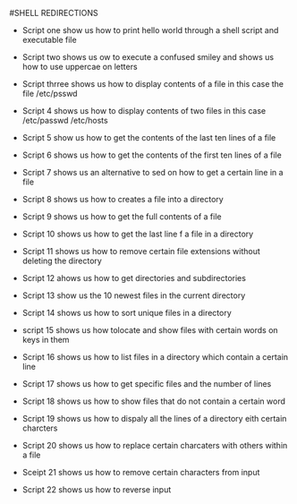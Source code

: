 #SHELL REDIRECTIONS

* Script one show us how to print hello world through a shell script and executable file

* Script two shows us ow to execute a confused smiley and shows us how to use uppercae on letters

* Script thrree shows us how to display contents of a file in this case the file /etc/psswd

* Script 4 shows us how to display contents of two files in this case /etc/passwd /etc/hosts

* Script 5 show us how to get the contents of the last ten lines of a file

* Script 6 shows us how to get the contents of the first ten lines of a file

* Script 7 shows us an alternative to sed on how to get a certain line in a file

* Script 8 shows us how to creates a file into a directory

* Script 9 shows us how to get the full contents of a file

* Script 10 shows us how to get the last line f a file in a directory

* Script 11 shows us how to remove certain file extensions without deleting the directory      

* Script 12 ahows us how to get directories and subdirectories 

* Script 13 show us the 10 newest files in the current directory

* Script 14 shows us how to sort unique files in a directory 

* script 15 shows us how tolocate and show files with certain words on keys in them

* Script 16 shows us how to list files in a directory which contain a certain line

* Script 17 shows us how to get specific files and the number of lines

* Script 18 shows us how to show files that do not contain a certain word

* Script 19 shows us how to dispaly all the lines of a directory eith certain charcters

* Script 20 shows us how to replace certain charcaters with others within a file

* Sceipt 21 shows us how to remove certain characters from input

* Script 22 shows us how to reverse input      

